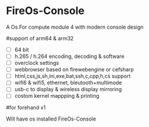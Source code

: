 # FireOs-Console
A Os For compute module 4 with modern console design


#support of arm64 & arm32

- [ ] 64 bit
- [ ] h.265 / h.264 encoding, decoding & software
- [ ] overclock settings
- [ ] webbrowser based on firewebengine or cefsharp
- [ ] html,css,js,sh,ini,exe,bat,ssh,c,cpp,h,cs support
- [ ] wifi6 & wifi5, ethernet, bleutooth+multimode
- [ ] usb-c to display & wireless display mirroring
- [ ] costom kernel mappping & printing

#for forehand x1

Will have os installed FireOs-Console
